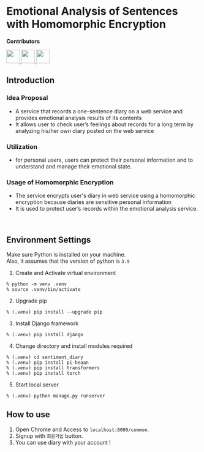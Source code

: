 # Emotional Analysis of Sentences with Homomorphic Encryption

__Contributors__  
<p>
    <a href = "https://github.com/yuseogi0218" >
      <img src = "https://avatars.githubusercontent.com/u/64399505?v=4" width=35px border-radius="50%"/>
    </a>
    <a href = "https://github.com/yoouung" >
      <img src = "https://avatars.githubusercontent.com/u/78146904?v=4" width=35px border-radius="10px" />
    </a>
    <a href = "https://github.com/Younggeun97" >
      <img src = "https://avatars.githubusercontent.com/u/94732122?v=4" width=35px border-radius="5px" />
    </a>
</p>

## Introduction
### Idea Proposal
- A service that records a one-sentence diary on a web service and provides emotional analysis
results of its contents  
- It allows user to check user’s feelings about records for a long term by analyzing his/her own
diary posted on the web service  
### Utilization
- for personal users, users can protect their personal information and to understand and
manage their emotional state.
### Usage of Homomorphic Encryption
- The service encrypts user's diary in web service using a homomorphic encryption because diaries are sensitive personal information
- It is used to protect user’s records within the emotional analysis service.

<br/>

## Environment Settings
Make sure Python is installed on your machine.   
Also, it assumes that the version of python is `3.9` 

1. Create and Activate virtual environment
```shell
% python -m venv .venv
% source .venv/bin/activate
```

2. Upgrade pip
```shell
% (.venv) pip install --upgrade pip
```
3. Install Django framework
```shell
% (.venv) pip install django
```

4. Change directory and install modules required
```shell
% (.venv) cd sentiment_diary
% (.venv) pip install pi-heaan
% (.venv) pip install transformers
% (.venv) pip install torch
```

5. Start local server
```shell
% (.venv) python manage.py runserver
```

## How to use
1. Open Chrome and Access to `localhost:8000/common`.
2. Signup with `회원가입` button.
3. You can use diary with your account !

